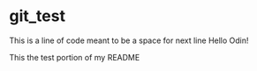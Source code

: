 # git_test
This is a line of code meant to be a space for next line
Hello Odin!


This the test portion of my README